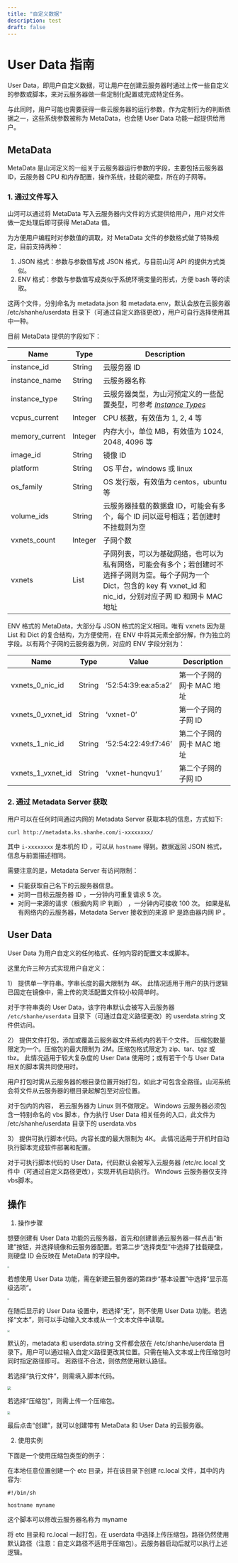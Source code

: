 ```yaml
---
title: "自定义数据"
description: test
draft: false
---
```


# User Data 指南

User Data，即用户自定义数据，可让用户在创建云服务器时通过上传一些自定义的参数或脚本，来对云服务器做一些定制化配置或完成特定任务。

与此同时，用户可能也需要获得一些云服务器的运行参数，作为定制行为的判断依据之一，这些系统参数被称为 MetaData，也会随 User Data 功能一起提供给用户。

## MetaData

MetaData 是山河定义的一组关于云服务器运行参数的字段，主要包括云服务器 ID，云服务器 CPU 和内存配置，操作系统，挂载的硬盘，所在的子网等。

### 1. 通过文件写入

山河可以通过将 MetaData 写入云服务器内文件的方式提供给用户，用户对文件做一定处理后即可获得 MetaData 值。

为方便用户编程时对参数值的调取，对 MetaData 文件的参数格式做了特殊规定，目前支持两种：

1.  JSON 格式：参数与参数值写成 JSON 格式，与目前山河 API 的提供方式类似。
2.  ENV 格式：参数与参数值写成类似于系统环境变量的形式，方便 bash 等的读取。

这两个文件，分别命名为 metadata.json 和 metadata.env，默认会放在云服务器 /etc/shanhe/userdata 目录下（可通过自定义路径更改），用户可自行选择使用其中一种。

目前 MetaData 提供的字段如下：

| Name | Type | Description |
| --- | --- | --- |
| instance_id | String | 云服务器 ID |
| instance_name | String | 云服务器名称 |
| instance_type | String | 云服务器类型，为山河预定义的一些配置类型，可参考 [_Instance Types_](/development_docs/api/common/instance_type) |
| vcpus_current | Integer | CPU 核数，有效值为 1, 2, 4 等 |
| memory_current | Integer | 内存大小，单位 MB，有效值为 1024, 2048, 4096 等 |
| image_id | String | 镜像 ID |
| platform | String | OS 平台，windows 或 linux |
| os_family | String | OS 发行版，有效值为 centos，ubuntu 等 |
| volume_ids | String | 云服务器挂载的数据盘 ID，可能会有多个，每个 ID 间以逗号相连；若创建时不挂载则为空 |
| vxnets_count | Integer | 子网个数 |
| vxnets | List | 子网列表，可以为基础网络，也可以为私有网络，可能会有多个；若创建时不选择子网则为空。每个子网为一个 Dict，包含的 key 有 vxnet_id 和 nic_id，分别对应子网 ID 和网卡 MAC 地址 |

ENV 格式的 MetaData，大部分与 JSON 格式的定义相同。唯有 vxnets 因为是 List 和 Dict 的复合结构，为方便使用，在 ENV 中将其元素全部分解，作为独立的字段。以有两个子网的云服务器为例，对应的 ENV 字段分别为：

| Name | Type | Value | Description |
| --- | --- | --- | --- |
| vxnets_0_nic_id | String | ‘52:54:39:ea:a5:a2’ | 第一个子网的网卡 MAC 地址 |
| vxnets_0_vxnet_id | String | ‘vxnet-0’ | 第一个子网的子网 ID |
| vxnets_1_nic_id | String | ‘52:54:22:49:f7:46’ | 第二个子网的网卡 MAC 地址 |
| vxnets_1_vxnet_id | String | ‘vxnet-hunqvu1’ | 第二个子网的子网 ID |

### 2. 通过 Metadata Server 获取

用户可以在任何时间通过内网的 Metadata Server 获取本机的信息，方式如下:

```
curl http://metadata.ks.shanhe.com/i-xxxxxxxx/
```

其中 ```i-xxxxxxxx``` 是本机的 ID ，可以从 ```hostname``` 得到。数据返回 JSON 格式，信息与前面描述相同。

需要注意的是，Metadata Server 有访问限制：

*   只能获取自己名下的云服务器信息。
*   对同一目标云服务器 ID ，一分钟内可重复请求 5 次。
*   对同一来源的请求（根据内网 IP 判断） ，一分钟内可接收 100 次。 如果是私有网络内的云服务器，Metadata Server 接收到的来源 IP 是路由器内网 IP 。

## User Data

User Data 为用户自定义的任何格式、任何内容的配置文本或脚本。

这里允许三种方式实现用户自定义：

1） 提供单一字符串。字串长度的最大限制为 4K。 此情况适用于用户的执行逻辑已固定在镜像中，需上传的灵活配置文件较小较简单时。

对于字符串类的 User Data，该字符串默认会被写入云服务器 ```/etc/shanhe/userdata``` 目录下（可通过自定义路径更改）的 userdata.string 文件供访问。

2） 提供文件打包，添加或覆盖云服务器文件系统内的若干个文件。 压缩包数量限定为一个。压缩包的最大限制为 2M。压缩包格式限定为 zip、tar、tgz 或 tbz。 此情况适用于较大复杂度的 User Data 使用时；或有若干个与 User Data 相关的脚本需共同使用时。

用户打包时需从云服务器的根目录位置开始打包，如此才可包含全路径。山河系统会将文件从云服务器的根目录起解包至对应位置。

对于包内的内容， 若云服务器为 Linux 则不做限定。 Windows 云服务器必须包含一特别命名的 vbs 脚本，作为执行 User Data 相关任务的入口，此文件为 /etc/shanhe/userdata 目录下的 userdata.vbs

3） 提供可执行脚本代码。内容长度的最大限制为 4K。 此情况适用于开机时自动执行脚本完成软件部署和配置。

对于可执行脚本代码的 User Data，代码默认会被写入云服务器 /etc/rc.local 文件中（可通过自定义路径更改），实现开机自动执行。 Windows 云服务器仅支持vbs脚本。

## 操作

1.  操作步骤

想要创建有 User Data 功能的云服务器，首先和创建普通云服务器一样点击“新建”按钮，并选择镜像和云服务器配置。若第二步“选择类型”中选择了挂载硬盘，则硬盘 ID 会反映在 MetaData 的字段中。

<img src="../_images/userdata01.png" style="zoom:25%;" />

若想使用 User Data 功能，需在新建云服务器的第四步“基本设置”中选择“显示高级选项”。

<img src="../_images/userdata02.png" style="zoom:25%;" />

在随后显示的 User Data 设置中，若选择“无”，则不使用 User Data 功能。若选择“文本”，则可以手动输入文本或从一个文本文件中读取。

<img src="../_images/userdata03.png" style="zoom:30%;" />

默认的，metadata 和 userdata.string 文件都会放在 /etc/shanhe/userdata 目录下。用户可以通过输入自定义路径更改其位置。只需在输入文本或上传压缩包时同时指定路径即可。 若路径不合法，则依然使用默认路径。

若选择“执行文件”，则需填入脚本代码。

<img src="../_images/userdata04.png" style="zoom:50%;" />

若选择“压缩包”，则需上传一个压缩包。

<img src="../_images/userdata05.png" style="zoom:40%;" />

最后点击“创建”，就可以创建带有 MetaData 和 User Data 的云服务器。

2.  使用实例

下面是一个使用压缩包类型的例子：

在本地任意位置创建一个 etc 目录，并在该目录下创建 rc.local 文件，其中的内容为:

```
#!/bin/sh

hostname myname
```

这个脚本可以修改云服务器名称为 myname

将 etc 目录和 rc.local 一起打包，在 userdata 中选择上传压缩包，路径仍然使用默认路径（注意：自定义路径不适用于压缩包）。云服务器启动后就可以执行上述逻辑。
